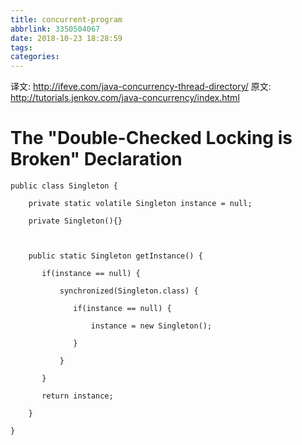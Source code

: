 ```yaml
---
title: concurrent-program
abbrlink: 3350504067
date: 2018-10-23 18:28:59
tags:
categories:
---
```

译文:
http://ifeve.com/java-concurrency-thread-directory/
原文:
http://tutorials.jenkov.com/java-concurrency/index.html



# The "Double-Checked Locking is Broken" Declaration
```
public class Singleton {

    private static volatile Singleton instance = null;

    private Singleton(){}

   

    public static Singleton getInstance() {

       if(instance == null) {

           synchronized(Singleton.class) {

              if(instance == null) {

                  instance = new Singleton();

              }

           }

       }

       return instance;

    }

}
```
